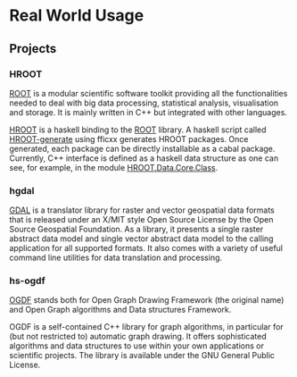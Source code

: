 Real World Usage
================

## Projects

### HROOT
[ROOT](https://root.cern.ch) is a modular scientific software toolkit providing all the functionalities needed to deal with big data processing, statistical analysis, visualisation and storage. It is mainly written in C++ but integrated with other languages.

[HROOT](http://ianwookim.org/HROOT) is a haskell binding to the [ROOT](https://root.cern.ch) library. A haskell script called [HROOT-generate](http://github.com/wavewave/HROOT/blob/master/HROOT-generate) using fficxx generates HROOT packages. Once generated, each package can be directly installable as a cabal package. Currently, C++ interface is defined as a haskell data structure as one can see, for example, in the module [HROOT.Data.Core.Class](https://github.com/wavewave/HROOT/blob/master/HROOT-generate/lib/HROOT/Data/Core/Class.hs).

### hgdal
[GDAL](https://gdal.org) is a translator library for raster and vector geospatial data formats that is released under an X/MIT style Open Source License by the Open Source Geospatial Foundation. As a library, it presents a single raster abstract data model and single vector abstract data model to the calling application for all supported formats. It also comes with a variety of useful command line utilities for data translation and processing.

### hs-ogdf
[OGDF](https://ogdf.uos.de/) stands both for Open Graph Drawing Framework (the original name) and Open Graph algorithms and Data structures Framework.

OGDF is a self-contained C++ library for graph algorithms, in particular for (but not restricted to) automatic graph drawing. It offers sophisticated algorithms and data structures to use within your own applications or scientific projects. The library is available under the GNU General Public License.

